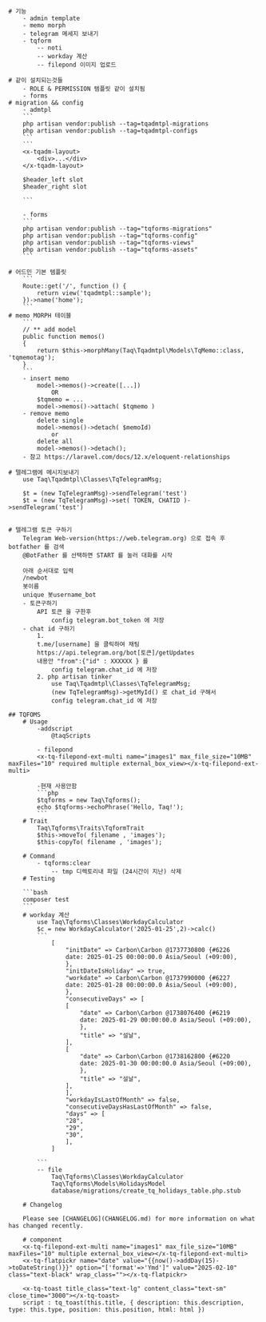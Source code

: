     # 기능
        - admin template
        - memo morph
        - telegram 메세지 보내기
        - tqform
            -- noti
            -- workday 계산
            -- filepond 이미지 업로드
            
    # 같이 설치되는것들
        - ROLE & PERMISSION 템플릿 같이 설치됨
        - forms 
    # migration && config
        - admtpl
        ```
        php artisan vendor:publish --tag=tqadmtpl-migrations
        php artisan vendor:publish --tag=tqadmtpl-configs
        ```
        ```
        <x-tqadm-layout>
            <div>...</div>
        </x-tqadm-layout>

        $header_left slot
        $header_right slot
        
        ```

        - forms
        ```
        php artisan vendor:publish --tag="tqforms-migrations"
        php artisan vendor:publish --tag="tqforms-config"
        php artisan vendor:publish --tag="tqforms-views"
        php artisan vendor:publish --tag="tqforms-assets"
        ```

    # 어드민 기본 템플릿 
        ```
        Route::get('/', function () {
            return view('tqadmtpl::sample');
        })->name('home');
        ```
    # memo MORPH 테이블
        ```
        // ** add model 
        public function memos()
        {
            return $this->morphMany(Taq\Tqadmtpl\Models\TqMemo::class, 'tqmemotag');
        }
        ```
        - insert memo
            model->memos()->create([...])
                OR
            $tqmemo = ...
            model->memos()->attach( $tqmemo )
        - remove memo
            delete single
            model->memos()->detach( $memoId)
                or 
            delete all
            model->memos()->detach();
        - 참고 https://laravel.com/docs/12.x/eloquent-relationships

    # 텔레그램에 메시지보내기
        use Taq\Tqadmtpl\Classes\TqTelegramMsg;

        $t = (new TqTelegramMsg)->sendTelegram('test')
        $t = (new TqTelegramMsg)->set( TOKEN, CHATID )->sendTelegram('test')


    # 텔레그램 토큰 구하기
        Telegram Web-version(https://web.telegram.org) 으로 접속 후 botfather 를 검색
        @BotFather 를 선택하면 START 를 눌러 대화를 시작

        아래 순서대로 입력
        /newbot
        봇이름
        unique 봇username_bot
        - 토큰구하기
            API 토큰 을 구한후
                config telegram.bot_token 에 저장
        - chat id 구하기
            1.
            t.me/[username] 을 클릭하여 채팅
            https://api.telegram.org/bot[토큰]/getUpdates
            내용안 "from":{"id" : XXXXXX } 를 
                config telegram.chat_id 에 저장
            2. php artisan tinker
                use Taq\Tqadmtpl\Classes\TqTelegramMsg;
                (new TqTelegramMsg)->getMyId() 로 chat_id 구해서
                config telegram.chat_id 에 저장

    ## TQFOMS
        # Usage
            -addscript
                @taqScripts

            - filepond
            <x-tq-filepond-ext-multi name="images1" max_file_size="10MB" maxFiles="10" required multiple external_box_view></x-tq-filepond-ext-multi>

            -현재 사용안함
            ```php
            $tqforms = new Taq\Tqforms();
            echo $tqforms->echoPhrase('Hello, Taq!');
            ```
        # Trait
            Taq\Tqforms\Traits\TqformTrait
            $this->moveTo( filename , 'images');
            $this-copyTo( filename , 'images');
            
        # Command
            - tqforms:clear
                -- tmp 디렉토리내 파일 (24시간이 지난) 삭제
        # Testing

        ```bash
        composer test
        ```
        # workday 계산
            use Taq\Tqforms\Classes\WorkdayCalculator
            $c = new WorkdayCalculator('2025-01-25',2)->calc()
            ```
                [
                    "initDate" => Carbon\Carbon @1737730800 {#6226
                    date: 2025-01-25 00:00:00.0 Asia/Seoul (+09:00),
                    },
                    "initDateIsHoliday" => true,
                    "workdate" => Carbon\Carbon @1737990000 {#6227
                    date: 2025-01-28 00:00:00.0 Asia/Seoul (+09:00),
                    },
                    "consecutiveDays" => [
                    [
                        "date" => Carbon\Carbon @1738076400 {#6219
                        date: 2025-01-29 00:00:00.0 Asia/Seoul (+09:00),
                        },
                        "title" => "설날",
                    ],
                    [
                        "date" => Carbon\Carbon @1738162800 {#6220
                        date: 2025-01-30 00:00:00.0 Asia/Seoul (+09:00),
                        },
                        "title" => "설날",
                    ],
                    ],
                    "workdayIsLastOfMonth" => false,
                    "consecutiveDaysHasLastOfMonth" => false,
                    "days" => [
                    "28",
                    "29",
                    "30",
                    ],
                ]

            ```
            -- file
                Taq\Tqforms\Classes\WorkdayCalculator
                Taq\Tqforms\Models\HolidaysModel
                database/migrations/create_tq_holidays_table.php.stub

        # Changelog

        Please see [CHANGELOG](CHANGELOG.md) for more information on what has changed recently.

        # component
        <x-tq-filepond-ext-multi name="images1" max_file_size="10MB" maxFiles="10" multiple external_box_view></x-tq-filepond-ext-multi>
        <x-tq-flatpickr name="date" value="{{now()->addDay(15)->toDateString()}}" option="['format'=>'Ymd']" value="2025-02-10" class="text-black" wrap_class=""></x-tq-flatpickr>

        <x-tq-toast title_class="text-lg" content_class="text-sm" close_time="3000"></x-tq-toast>
        script : tq_toast(this.title, { description: this.description, type: this.type, position: this.position, html: html })
    